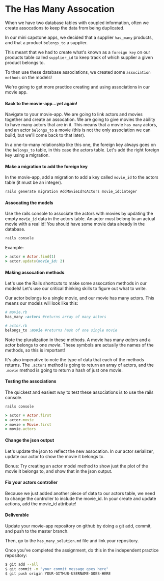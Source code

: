 # The Has Many Assocation

When we have two database tables with coupled information, often we create assocations to keep the data from being duplicated.

In our mini capstone apps, we decided that a supplier `has_many` products, and that a product `belongs_to` a supplier.

This meant that we had to create what's known as a `foreign key` on our products table called `supplier_id` to keep track of which supplier a given product belongs to.

To then use these database associations, we created some `association methods` on the models!

We're going to get more practice creating and using associations in our movie app.

#### Back to the movie-app...yet again!

Navigate to your movie-app. We are going to link actors and movies together and create an assocation. We are going to give movies the ability to have many actors that are in it. This means that a movie `has_many` actors, and an actor `belongs_to` a movie (this is not the only association we can build, but we'll come back to that later).

In a one-to-many relationship like this one, the foreign key always goes on the `belongs_to` table, in this case the actors table. Let's add the right foreign key using a migration.

#### Make a migration to add the foreign key

In the movie-app, add a migration to add a key called `movie_id` to the actors table (it must be an integer).

```bash
rails generate migration AddMovieIdToActors movie_id:integer
```

#### Assocating the models

Use the rails console to associate the actors with movies by updating the empty `movie_id` data in the actors table. An actor must belong to an actual movie with a real id! You should have some movie data already in the database.

```bash
rails console
```

Example:

```ruby
> actor = Actor.find(1)
> actor.update(movie_id: 2)
```

#### Making assocation methods

Let's use the Rails shortcuts to make some assocation methods in our models! Let's use our critical thinking skills to figure out what to write.

Our actor belongs to a single movie, and our movie has many actors. This means our models will look like this:

```ruby
# movie.rb
has_many :actors #returns array of many actors
```

```ruby
# actor.rb
belongs_to :movie #returns hash of one single movie
```

Note the pluralization in these methods. A movie has many _actors_ and a actor belongs to one _movie_. These symbols are actually the names of the methods, so this is important!

It's also imperative to note the type of data that each of the methods returns. The `.actors` method is going to return an array of actors, and the `.movie` method is going to return a hash of just one movie.

#### Testing the associations

The quickest and easiest way to test these associations is to use the rails console.

```bash
rails console
```

```ruby
> actor = Actor.first
> actor.movie
> movie = Movie.first
> movie.actors
```

#### Change the json output

Let's update the json to reflect the new assocation. In our actor serializer, update our actor to show the movie it belongs to.

Bonus: Try creating an actor model method to show just the plot of the movie it belongs to, and show that in the json output.

#### Fix your actors controller

Because we just added another piece of data to our actors table, we need to change the controller to include the movie_id. In your create and update actions, add the movie_id attribute!

#### Deliverable

Update your movie-app repository on github by doing a git add, commit, and push to the master branch.

Then, go to the `has_many_solution.md` file and link your repository.

Once you've completed the assignment, do this in the independent practice repository:

```bash
$ git add --all
$ git commit -m "your commit message goes here"
$ git push origin YOUR-GITHUB-USERNAME-GOES-HERE
```
